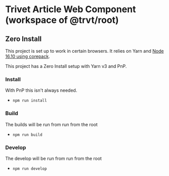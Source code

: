 # Trivet Article Web Component (workspace of @trvt/root)

## Zero Install

This project is set up to work in certain browsers.
It relies on Yarn and [Node 16.10 using corepack](https://yarnpkg.com/getting-started/install).

This project has a Zero Install setup with Yarn v3 and PnP.

### Install

With PnP this isn't always needed.

-   `npm run install`

### Build

The builds will be run from run from the root

-   `npm run build`

### Develop

The develop will be run from run from the root

-   `npm run develop`
